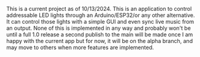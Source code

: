 This is a current project as of 10/13/2024. This is an application to control addressable LED lights through an Arduino/ESP32/or any other alternative. It can control those lights with a simple GUI and even sync live music from an output. None of this is implemented in any way and probably won't be until a full 1.0 release a second publish to the main will be made once I am happy with the current app but for now, it will be on the alpha branch, and may move to others when more features are implemented.
